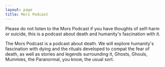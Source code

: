 ```yaml
---
layout: page
title: Mors Podcast
---
```


<p class="message">
  Please do not listen to the Mors Podcast if you have thoughts of self-harm or suicide, this is a podcast about death and humanity's fascination with it.
</p>

The Mors Podcast is a podcast about death. We will explore humanity's fascination with dying and the rituals developed to compat the fear of death, as well as stories and legends surrounding it, Ghosts, Ghouls, Mummies, the Paranormal, you know, the usual sort.